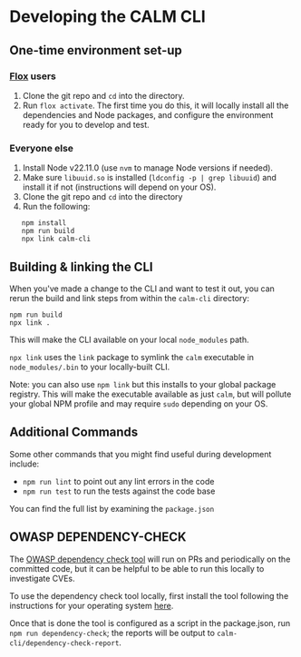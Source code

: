 # Developing the CALM CLI

## One-time environment set-up

### [Flox](https://flox.dev) users

  1. Clone the git repo and `cd` into the directory.
  1. Run `flox activate`.  The first time you do this, it will locally install all the dependencies and Node packages, and configure the environment ready for you to develop and test.


### Everyone else

  1. Install Node v22.11.0 (use `nvm` to manage Node versions if needed).
  1. Make sure `libuuid.so` is installed (`ldconfig -p | grep libuuid`) and install it if not (instructions will depend on your OS).
  1. Clone the git repo and `cd` into the directory
  1. Run the following:
  ```shell
     npm install
     npm run build
     npx link calm-cli
  ```

## Building & linking the CLI

When you've made a change to the CLI and want to test it out, you can rerun the build and link steps from within the `calm-cli` directory:

```shell
npm run build
npx link .
```

This will make the CLI available on your local `node_modules` path.

`npx link` uses the `link` package to symlink the `calm` executable in `node_modules/.bin` to your locally-built CLI.

Note: you can also use `npm link` but this installs to your global package registry.
This will make the executable available as just `calm`, but will pollute your global NPM profile and may require `sudo` depending on your OS.

## Additional Commands

Some other commands that you might find useful during development include:

- `npm run lint` to point out any lint errors in the code
- `npm run test` to run the tests against the code base

You can find the full list by examining the `package.json`

## OWASP DEPENDENCY-CHECK
The [OWASP dependency check tool](https://jeremylong.github.io/DependencyCheck/) will run on PRs and periodically on the committed code, but it can be helpful to be able to run this locally to investigate CVEs.

To use the dependency check tool locally, first install the tool following the instructions for your operating system [here](https://jeremylong.github.io/DependencyCheck/dependency-check-cli/index.html).

Once that is done the tool is configured as a script in the package.json, run `npm run dependency-check`; the reports will be output to `calm-cli/dependency-check-report`.